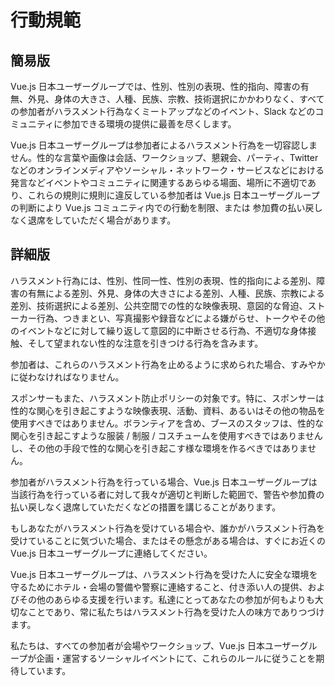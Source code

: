 # 行動規範

## 簡易版

Vue.js 日本ユーザーグループでは、性別、性別の表現、性的指向、障害の有無、外見、身体の大きさ、人種、民族、宗教、技術選択にかかわりなく、すべての参加者がハラスメント行為なくミートアップなどのイベント、Slack などのコミュニティに参加できる環境の提供に最善を尽くします。

Vue.js 日本ユーザーグループは参加者によるハラスメント行為を一切容認しません。性的な言葉や画像は会話、ワークショップ、懇親会、パーティ、Twitter などのオンラインメディアやソーシャル・ネットワーク・サービスなどにおける発言などイベントやコミュニティに関連するあらゆる場面、場所に不適切であり、これらの規則に規則に違反している参加者は Vue.js 日本ユーザーグループの判断により Vue.js コミュニティ内での行動を制限、または 参加費の払い戻しなく退席をしていただく場合があります。

## 詳細版

ハラスメント行為には、性別、性同一性、性別の表現、性的指向による差別、障害の有無による差別、外見、身体の大きさによる差別、人種、民族、宗教による差別、技術選択による差別、公共空間での性的な映像表現、意図的な脅迫、ストーカー行為、つきまとい、写真撮影や録音などによる嫌がらせ、トークやその他のイベントなどに対して繰り返して意図的に中断させる行為、不適切な身体接触、そして望まれない性的な注意を引きつける行為を含みます。

参加者は、これらのハラスメント行為を止めるように求められた場合、すみやかに従わなければなりません。

スポンサーもまた、ハラスメント防止ポリシーの対象です。特に、スポンサーは性的な関心を引き起こすような映像表現、活動、資料、あるいはその他の物品を使用すべきではありません。ボランティアを含め、ブースのスタッフは、性的な関心を引き起こすような服装 / 制服 / コスチュームを使用すべきではありませんし、その他の手段で性的な関心を引き起こす様な環境を作るべきではありません。

参加者がハラスメント行為を行っている場合、Vue.js 日本ユーザーグループは当該行為を行っている者に対して我々が適切と判断した範囲で、警告や参加費の払い戻しなく退席していただくなどの措置を講じることがあります。

もしあなたがハラスメント行為を受けている場合や、誰かがハラスメント行為を受けていることに気づいた場合、またはその懸念がある場合は、すぐにお近くの Vue.js 日本ユーザーグループに連絡してください。

Vue.js 日本ユーザーグループは、ハラスメント行為を受けた人に安全な環境を守るためにホテル・会場の警備や警察に連絡すること、付き添い人の提供、およびその他のあらゆる支援を行います。私達にとってあなたの参加が何もよりも大切なことであり、常に私たちはハラスメント行為を受けた人の味方でありつづけます。

私たちは、すべての参加者が会場やワークショップ、Vue.js 日本ユーザーグループが企画・運営するソーシャルイベントにて、これらのルールに従うことを期待しています。
